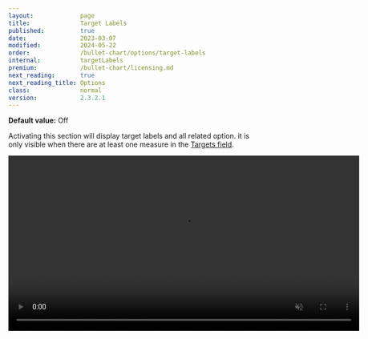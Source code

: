```yaml
---
layout:             page
title:              Target Labels
published:          true
date:               2023-03-07
modified:   	    2024-05-22
order:              /bullet-chart/options/target-labels
internal:           targetLabels
premium:            /bullet-chart/licensing.md
next_reading:       true
next_reading_title: Options
class:              normal
version:            2.3.2.1
---
```


**Default value:** Off

Activating this section will display target labels and all related option. it is only visible when there are at least one measure in the [Targets field](../../fields/targets.md).

<video src="images/target-labels-on.mp4" width="700" autoplay loop muted></video>